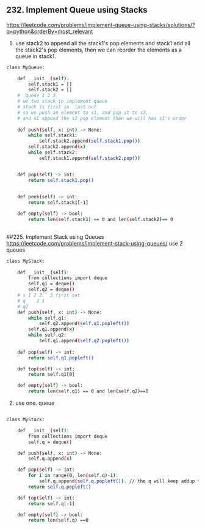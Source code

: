 ## 232. Implement Queue using Stacks
https://leetcode.com/problems/implement-queue-using-stacks/solutions/?q=python&orderBy=most_relevant
1. use stack2 to append all the stack1's pop elements and stack1 add all the stack2's pop elements, then we can reorder
the elements as a queue in stack1.
```sh
class MyQueue:

    def __init__(self):
        self.stack1 = []
        self.stack2 = []
    #  queue 1 2 3
    # we two stack to implement queue
    # stack is first in  last out
    # so we push an element to s1, and pop it to s2,
    # and s1 append the s2 pop element then we will has s1's order
    
    def push(self, x: int) -> None:
        while self.stack1:
            self.stack2.append(self.stack1.pop())
        self.stack2.append(x)
        while self.stack2:
            self.stack1.append(self.stack2.pop())


    def pop(self) -> int:
        return self.stack1.pop()
        

    def peek(self) -> int:
        return self.stack1[-1]

    def empty(self) -> bool:
        return len(self.stack1) == 0 and len(self.stack2)== 0
        
```

##225. Implement Stack using Queues
https://leetcode.com/problems/implement-stack-using-queues/
use 2 queues
```sh
class MyStack:
    
    def __init__(self):
        from collections import deque
        self.q1 = deque()
        self.q2 = deque()
    # s 1 2 3.  3 first out
    # q    2 1
    # q2  
    def push(self, x: int) -> None:
        while self.q1:
            self.q2.append(self.q1.popleft())
        self.q1.append(x)
        while self.q2:
            self.q1.append(self.q2.popleft())
        
    def pop(self) -> int:
        return self.q1.popleft()

    def top(self) -> int:
        return self.q1[0]

    def empty(self) -> bool:
        return len(self.q1) == 0 and len(self.q2)==0
```

2. use one. queue
```sh

class MyStack:

    def __init__(self):
        from collections import deque 
        self.q = deque()

    def push(self, x: int) -> None:
        self.q.append(x)

    def pop(self) -> int:
        for i in range(0, len(self.q)-1):
            self.q.append(self.q.popleft()). // the q will keep addup the left pop up value, and thus reverse the order
        return self.q.popleft()

    def top(self) -> int:
        return self.q[-1]

    def empty(self) -> bool:
        return len(self.q) ==0
        
   ```
